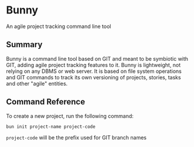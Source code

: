 # Bunny
An agile project tracking command line tool

## Summary
Bunny is a command line tool based on GIT and meant to be symbiotic with GIT, adding agile project tracking features to it. 
Bunny is lightweight, not relying on any DBMS or web server. It is based on file system operations and GIT commands to track its own versioning of projects, stories, tasks and other "agile" entities.

## Command Reference
To create a new project, run the following command: 

`bun init project-name project-code`

`project-code` will be the prefix used for GIT branch names
